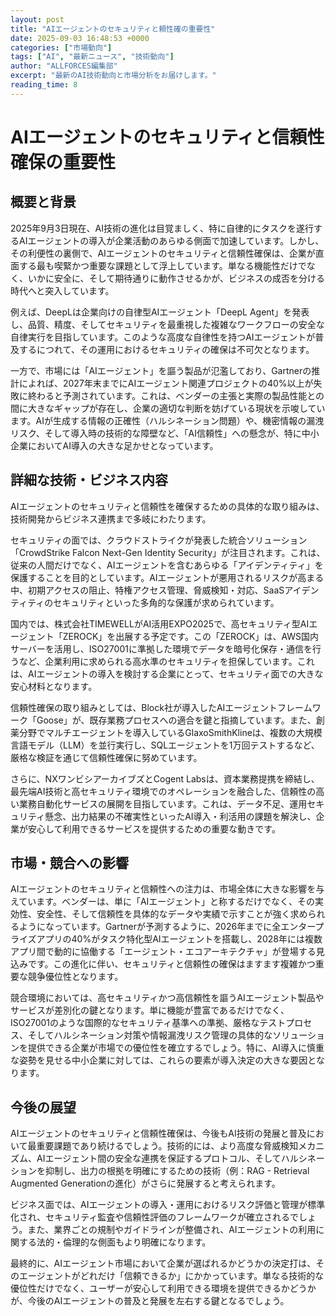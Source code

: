 ```yaml
---
layout: post
title: "AIエージェントのセキュリティと頼性確の重要性"
date: 2025-09-03 16:48:53 +0000
categories: ["市場動向"]
tags: ["AI", "最新ニュース", "技術動向"]
author: "ALLFORCES編集部"
excerpt: "最新のAI技術動向と市場分析をお届けします。"
reading_time: 8
---
```

# AIエージェントのセキュリティと信頼性確保の重要性

## 概要と背景

2025年9月3日現在、AI技術の進化は目覚ましく、特に自律的にタスクを遂行するAIエージェントの導入が企業活動のあらゆる側面で加速しています。しかし、その利便性の裏側で、AIエージェントのセキュリティと信頼性確保は、企業が直面する最も喫緊かつ重要な課題として浮上しています。単なる機能性だけでなく、いかに安全に、そして期待通りに動作させるかが、ビジネスの成否を分ける時代へと突入しています。

例えば、DeepLは企業向けの自律型AIエージェント「DeepL Agent」を発表し、品質、精度、そしてセキュリティを最重視した複雑なワークフローの安全な自律実行を目指しています。このような高度な自律性を持つAIエージェントが普及するにつれて、その運用におけるセキュリティの確保は不可欠となります。

一方で、市場には「AIエージェント」を謳う製品が氾濫しており、Gartnerの推計によれば、2027年末までにAIエージェント関連プロジェクトの40%以上が失敗に終わると予測されています。これは、ベンダーの主張と実際の製品性能との間に大きなギャップが存在し、企業の適切な判断を妨げている現状を示唆しています。AIが生成する情報の正確性（ハルシネーション問題）や、機密情報の漏洩リスク、そして導入時の技術的な障壁など、「AI信頼性」への懸念が、特に中小企業においてAI導入の大きな足かせとなっています。

## 詳細な技術・ビジネス内容

AIエージェントのセキュリティと信頼性を確保するための具体的な取り組みは、技術開発からビジネス連携まで多岐にわたります。

セキュリティの面では、クラウドストライクが発表した統合ソリューション「CrowdStrike Falcon Next-Gen Identity Security」が注目されます。これは、従来の人間だけでなく、AIエージェントを含むあらゆる「アイデンティティ」を保護することを目的としています。AIエージェントが悪用されるリスクが高まる中、初期アクセスの阻止、特権アクセス管理、脅威検知・対応、SaaSアイデンティティのセキュリティといった多角的な保護が求められています。

国内では、株式会社TIMEWELLがAI活用EXPO2025で、高セキュリティ型AIエージェント「ZEROCK」を出展する予定です。この「ZEROCK」は、AWS国内サーバーを活用し、ISO27001に準拠した環境でデータを暗号化保存・通信を行うなど、企業利用に求められる高水準のセキュリティを担保しています。これは、AIエージェントの導入を検討する企業にとって、セキュリティ面での大きな安心材料となります。

信頼性確保の取り組みとしては、Block社が導入したAIエージェントフレームワーク「Goose」が、既存業務プロセスへの適合を鍵と指摘しています。また、創薬分野でマルチエージェントを導入しているGlaxoSmithKlineは、複数の大規模言語モデル（LLM）を並行実行し、SQLエージェントを1万回テストするなど、厳格な検証を通じて信頼性確保に努めています。

さらに、NXワンビシアーカイブズとCogent Labsは、資本業務提携を締結し、最先端AI技術と高セキュリティ環境でのオペレーションを融合した、信頼性の高い業務自動化サービスの展開を目指しています。これは、データ不足、運用セキュリティ懸念、出力結果の不確実性といったAI導入・利活用の課題を解決し、企業が安心して利用できるサービスを提供するための重要な動きです。

## 市場・競合への影響

AIエージェントのセキュリティと信頼性への注力は、市場全体に大きな影響を与えています。ベンダーは、単に「AIエージェント」と称するだけでなく、その実効性、安全性、そして信頼性を具体的なデータや実績で示すことが強く求められるようになっています。Gartnerが予測するように、2026年までに全エンタープライズアプリの40%がタスク特化型AIエージェントを搭載し、2028年には複数アプリ間で動的に協働する「エージェント・エコアーキテクチャ」が登場する見込みです。この進化に伴い、セキュリティと信頼性の確保はますます複雑かつ重要な競争優位性となります。

競合環境においては、高セキュリティかつ高信頼性を謳うAIエージェント製品やサービスが差別化の鍵となります。単に機能が豊富であるだけでなく、ISO27001のような国際的なセキュリティ基準への準拠、厳格なテストプロセス、そしてハルシネーション対策や情報漏洩リスク管理の具体的なソリューションを提供できる企業が市場での優位性を確立するでしょう。特に、AI導入に慎重な姿勢を見せる中小企業に対しては、これらの要素が導入決定の大きな要因となります。

## 今後の展望

AIエージェントのセキュリティと信頼性確保は、今後もAI技術の発展と普及において最重要課題であり続けるでしょう。技術的には、より高度な脅威検知メカニズム、AIエージェント間の安全な連携を保証するプロトコル、そしてハルシネーションを抑制し、出力の根拠を明確にするための技術（例：RAG - Retrieval Augmented Generationの進化）がさらに発展すると考えられます。

ビジネス面では、AIエージェントの導入・運用におけるリスク評価と管理が標準化され、セキュリティ監査や信頼性評価のフレームワークが確立されるでしょう。また、業界ごとの規制やガイドラインが整備され、AIエージェントの利用に関する法的・倫理的な側面もより明確になります。

最終的に、AIエージェント市場において企業が選ばれるかどうかの決定打は、そのエージェントがどれだけ「信頼できるか」にかかっています。単なる技術的な優位性だけでなく、ユーザーが安心して利用できる環境を提供できるかどうかが、今後のAIエージェントの普及と発展を左右する鍵となるでしょう。
